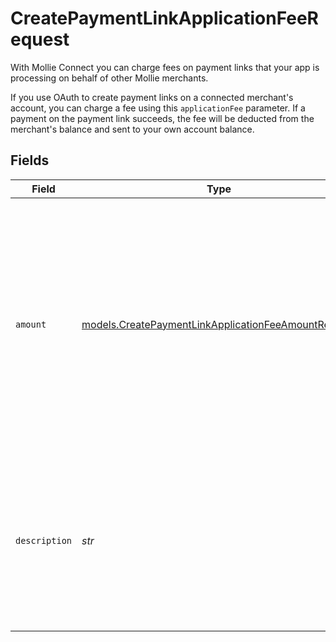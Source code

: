# CreatePaymentLinkApplicationFeeRequest

With Mollie Connect you can charge fees on payment links that your app is processing on behalf of other Mollie
merchants.

If you use OAuth to create payment links on a connected merchant's account, you can charge a fee using this
`applicationFee` parameter. If a payment on the payment link succeeds, the fee will be deducted from the merchant's balance and sent
to your own account balance.


## Fields

| Field                                                                                                                                                                           | Type                                                                                                                                                                            | Required                                                                                                                                                                        | Description                                                                                                                                                                     | Example                                                                                                                                                                         |
| ------------------------------------------------------------------------------------------------------------------------------------------------------------------------------- | ------------------------------------------------------------------------------------------------------------------------------------------------------------------------------- | ------------------------------------------------------------------------------------------------------------------------------------------------------------------------------- | ------------------------------------------------------------------------------------------------------------------------------------------------------------------------------- | ------------------------------------------------------------------------------------------------------------------------------------------------------------------------------- |
| `amount`                                                                                                                                                                        | [models.CreatePaymentLinkApplicationFeeAmountRequest](../models/createpaymentlinkapplicationfeeamountrequest.md)                                                                | :heavy_check_mark:                                                                                                                                                              | The fee that you wish to charge.<br/><br/>Be careful to leave enough space for Mollie's own fees to be deducted as well. For example, you cannot charge<br/>a €0.99 fee on a €1.00 payment. |                                                                                                                                                                                 |
| `description`                                                                                                                                                                   | *str*                                                                                                                                                                           | :heavy_check_mark:                                                                                                                                                              | The description of the application fee. This will appear on settlement reports towards both you and the<br/>connected merchant.                                                 | Platform fee                                                                                                                                                                    |